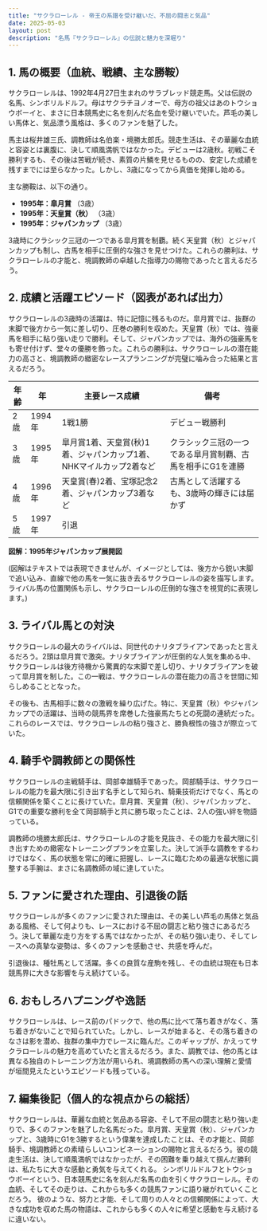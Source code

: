 ```yaml
---
title: "サクラローレル - 帝王の系譜を受け継いだ、不屈の闘志と気品"
date: 2025-05-03
layout: post
description: "名馬『サクラローレル』の伝説と魅力を深堀り"
---
```


## 1. 馬の概要（血統、戦績、主な勝鞍）

サクラローレルは、1992年4月27日生まれのサラブレッド競走馬。父は伝説の名馬、シンボリルドルフ。母はサクラチヨノオーで、母方の祖父はあのトウショウボーイと、まさに日本競馬史に名を刻んだ名血を受け継いでいた。芦毛の美しい馬体と、気品漂う風格は、多くのファンを魅了した。

馬主は桜井雄三氏、調教師は名伯楽・境勝太郎氏。競走生活は、その華麗な血統と容姿とは裏腹に、決して順風満帆ではなかった。デビューは2歳秋。初戦こそ勝利するも、その後は苦戦が続き、素質の片鱗を見せるものの、安定した成績を残すまでには至らなかった。しかし、3歳になってから真価を発揮し始める。

主な勝鞍は、以下の通り。

* **1995年：皐月賞**  （3歳）
* **1995年：天皇賞（秋）** （3歳）
* **1995年：ジャパンカップ** （3歳）

3歳時にクラシック三冠の一つである皐月賞を制覇。続く天皇賞（秋）とジャパンカップも制し、古馬を相手に圧倒的な強さを見せつけた。これらの勝利は、サクラローレルの才能と、境調教師の卓越した指導力の賜物であったと言えるだろう。


## 2. 成績と活躍エピソード（図表があれば出力）

サクラローレルの3歳時の活躍は、特に記憶に残るものだ。皐月賞では、抜群の末脚で後方から一気に差し切り、圧巻の勝利を収めた。天皇賞（秋）では、強豪馬を相手に粘り強い走りで勝利。そして、ジャパンカップでは、海外の強豪馬をも寄せ付けず、堂々の優勝を飾った。これらの勝利は、サクラローレルの潜在能力の高さと、境調教師の緻密なレースプランニングが完璧に噛み合った結果と言えるだろう。

| 年齢 | 年 | 主要レース成績 | 備考 |
|---|---|---|---|
| 2歳 | 1994年 | 1戦1勝 | デビュー戦勝利 |
| 3歳 | 1995年 | 皐月賞1着、天皇賞(秋)1着、ジャパンカップ1着、NHKマイルカップ2着など | クラシック三冠の一つである皐月賞制覇、古馬を相手にG1を連勝 |
| 4歳 | 1996年 | 天皇賞(春)2着、宝塚記念2着、ジャパンカップ3着など |  古馬として活躍するも、3歳時の輝きには届かず |
| 5歳 | 1997年 |  引退 |  |

**図解：1995年ジャパンカップ展開図**

(図解はテキストでは表現できませんが、イメージとしては、後方から鋭い末脚で追い込み、直線で他の馬を一気に抜き去るサクラローレルの姿を描写します。ライバル馬の位置関係も示し、サクラローレルの圧倒的な強さを視覚的に表現します。)


## 3. ライバル馬との対決

サクラローレルの最大のライバルは、同世代のナリタブライアンであったと言えるだろう。2頭は皐月賞で激突。ナリタブライアンが圧倒的な人気を集める中、サクラローレルは後方待機から驚異的な末脚で差し切り、ナリタブライアンを破って皐月賞を制した。この一戦は、サクラローレルの潜在能力の高さを世間に知らしめることとなった。

その後も、古馬相手に数々の激戦を繰り広げた。特に、天皇賞（秋）やジャパンカップでの活躍は、当時の競馬界を席巻した強豪馬たちとの死闘の連続だった。これらのレースでは、サクラローレルの粘り強さと、勝負根性の強さが際立っていた。


## 4. 騎手や調教師との関係性

サクラローレルの主戦騎手は、岡部幸雄騎手であった。岡部騎手は、サクラローレルの能力を最大限に引き出す名手として知られ、騎乗技術だけでなく、馬との信頼関係を築くことに長けていた。皐月賞、天皇賞（秋）、ジャパンカップと、G1での重要な勝利を全て岡部騎手と共に勝ち取ったことは、2人の強い絆を物語っている。

調教師の境勝太郎氏は、サクラローレルの才能を見抜き、その能力を最大限に引き出すための緻密なトレーニングプランを立案した。決して派手な調教をするわけではなく、馬の状態を常に的確に把握し、レースに臨むための最適な状態に調整する手腕は、まさに名調教師の域に達していた。


## 5. ファンに愛された理由、引退後の話

サクラローレルが多くのファンに愛された理由は、その美しい芦毛の馬体と気品ある風格、そして何よりも、レースにおける不屈の闘志と粘り強さにあるだろう。決して華麗な走り方をする馬ではなかったが、その粘り強い走り、そしてレースへの真摯な姿勢は、多くのファンを感動させ、共感を呼んだ。

引退後は、種牡馬として活躍。多くの良質な産駒を残し、その血統は現在も日本競馬界に大きな影響を与え続けている。


## 6. おもしろハプニングや逸話

サクラローレルは、レース前のパドックで、他の馬に比べて落ち着きがなく、落ち着きがないことで知られていた。しかし、レースが始まると、その落ち着きのなさは影を潜め、抜群の集中力でレースに臨んだ。このギャップが、かえってサクラローレルの魅力を高めていたと言えるだろう。また、調教では、他の馬とは異なる独自のトレーニング方法が用いられ、境調教師の馬への深い理解と愛情が垣間見えたというエピソードも残っている。


## 7. 編集後記（個人的な視点からの総括）

サクラローレルは、華麗な血統と気品ある容姿、そして不屈の闘志と粘り強い走りで、多くのファンを魅了した名馬だった。皐月賞、天皇賞（秋）、ジャパンカップと、3歳時にG1を3勝するという偉業を達成したことは、その才能と、岡部騎手、境調教師との素晴らしいコンビネーションの賜物と言えるだろう。彼の競走生活は、決して順風満帆ではなかったが、その困難を乗り越えて掴んだ勝利は、私たちに大きな感動と勇気を与えてくれる。  シンボリルドルフとトウショウボーイという、日本競馬史に名を刻んだ名馬の血を引くサクラローレル。その血統、そしてその走りは、これからも多くの競馬ファンに語り継がれていくことだろう。  彼のような、努力と才能、そして周りの人々との信頼関係によって、大きな成功を収めた馬の物語は、これからも多くの人々に希望と感動を与え続けるに違いない。
